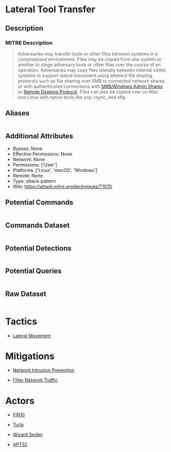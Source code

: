 
# Lateral Tool Transfer

## Description

### MITRE Description

> Adversaries may transfer tools or other files between systems in a compromised environment. Files may be copied from one system to another to stage adversary tools or other files over the course of an operation. Adversaries may copy files laterally between internal victim systems to support lateral movement using inherent file sharing protocols such as file sharing over SMB to connected network shares or with authenticated connections with [SMB/Windows Admin Shares](https://attack.mitre.org/techniques/T1021/002) or [Remote Desktop Protocol](https://attack.mitre.org/techniques/T1021/001). Files can also be copied over on Mac and Linux with native tools like scp, rsync, and sftp.

## Aliases

```

```

## Additional Attributes

* Bypass: None
* Effective Permissions: None
* Network: None
* Permissions: ['User']
* Platforms: ['Linux', 'macOS', 'Windows']
* Remote: None
* Type: attack-pattern
* Wiki: https://attack.mitre.org/techniques/T1570

## Potential Commands

```

```

## Commands Dataset

```

```

## Potential Detections

```json

```

## Potential Queries

```json

```

## Raw Dataset

```json

```

# Tactics


* [Lateral Movement](../tactics/Lateral-Movement.md)


# Mitigations


* [Network Intrusion Prevention](../mitigations/Network-Intrusion-Prevention.md)

* [Filter Network Traffic](../mitigations/Filter-Network-Traffic.md)
    

# Actors


* [FIN10](../actors/FIN10.md)

* [Turla](../actors/Turla.md)
    
* [Wizard Spider](../actors/Wizard-Spider.md)
    
* [APT32](../actors/APT32.md)
    
